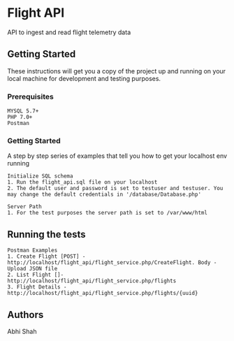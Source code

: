 # Flight API

API to ingest and read flight telemetry data

## Getting Started

These instructions will get you a copy of the project up and running on your local machine for development and testing purposes.

### Prerequisites

```
MYSQL 5.7+
PHP 7.0+
Postman

```

### Getting Started

A step by step series of examples that tell you how to get your localhost env running

```
Initialize SQL schema
1. Run the flight_api.sql file on your localhost
2. The default user and password is set to testuser and testuser. You may change the default credentials in '/database/Database.php'

Server Path
1. For the test purposes the server path is set to /var/www/html

```

## Running the tests

```
Postman Examples
1. Create Flight [POST] - http://localhost/flight_api/flight_service.php/CreateFlight. Body - Upload JSON file  
2. List Flight []- http://localhost/flight_api/flight_service.php/flights
3. Flight Details - http://localhost/flight_api/flight_service.php/flights/{uuid}
```

## Authors

Abhi Shah